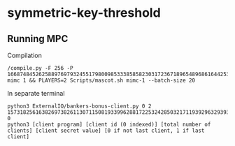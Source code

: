 # symmetric-key-threshold


## Running MPC 
Compilation
```
/compile.py -F 256 -P 16687484526258897697932455179800985333858582303172367189654896861644253604235289 mimc 1 && PLAYERS=2 Scripts/mascot.sh mimc-1 --batch-size 20
```

In separate terminal
```
python3 ExternalIO/bankers-bonus-client.py 0 2 15731825616382697382611307115081933996288172253242850321711939296329393259276 0
python3 [client program] [client id (0 indexed)] [total number of clients] [client secret value] [0 if not last client, 1 if last client]
```